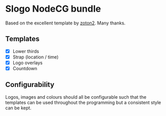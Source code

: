 # Slogo NodeCG bundle

Based on the excellent template by [zoton2](https://github.com/zoton2/nodecg-vue-ts-template). Many thanks.

## Templates

- [x] Lower thirds
- [x] Strap (location / time)
- [x] Logo overlays
- [x] Countdown

## Configurability

Logos, images and colours should all be configurable such that the templates can be used throughout the programming but a consistent style can be kept.
